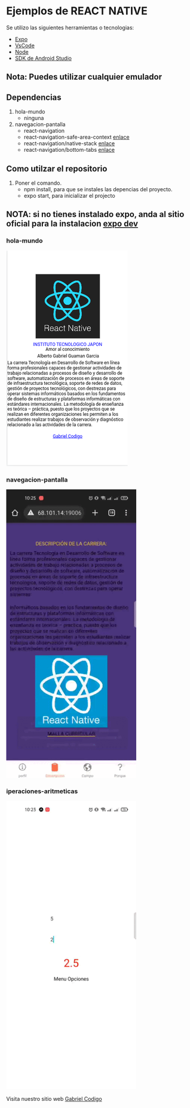# Ejemplos de REACT NATIVE

Se utilizo las siguientes herramientas o tecnologias:

- [Expo][expo]
- [VsCode][vsCode]
- [Node][node]
- [SDK de Android Studio][sdkAndroid]

## Nota: Puedes utilizar cualquier emulador

## Dependencias

1. hola-mundo
   - ninguna
2. navegacion-pantalla
    - react-navigation
    - react-navigation-safe-area-context [enlace][navigator-dependeci]
    - react-navigation/native-stack [enlace][navigator-dependeci]
    - react-navigation/bottom-tabs [enlace][navigator-dependeci]

## Como utilzar el repositorio

1. Poner el comando.
   - npm install, para que se instales las depencias del proyecto.
   - expo start, para inicializar el projecto

## NOTA: si no tienes instalado expo, anda al sitio oficial para la instalacion [expo dev][expodev]

### hola-mundo

![Alt text](relative/path/to/../../../assets/img/hello_word.png?raw=true "hello-word")

### navegacion-pantalla

![Alt text](relative/path/to/../../../assets/video/navegacion_pantalla.gif?raw=true"navegacion-pantalla)

### iperaciones-aritmeticas

![Alt text](relative/path/to/../../../assets/video/operaciones_aritmeticas.gif?raw=true"navegacion-pantalla)

Visita nuestro sitio web [Gabriel Codigo][web]

[navigator-dependeci]: https://reactnavigation.org/docs/getting-started/
[web]: https://gabrielcodigo.com/#/dashboard/
[expo]: https://expo.dev/
[vsCode]: https://code.visualstudio.com/
[node]: https://nodejs.org/en/
[sdkAndroid]: https://developer.android.com/studio?gclid=CjwKCAjw_ISWBhBkEiwAdqxb9t6aX0M9qG1TVz-AqgbPC62FmtJR4MV0iW2Ym2L9t7Qsajk6gR7F3xoCs3gQAvD_BwE&gclsrc=aw.ds
[expodev]: https://docs.expo.dev/workflow/expo-cli/
